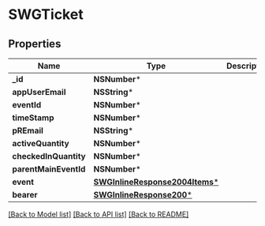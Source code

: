 # SWGTicket

## Properties
Name | Type | Description | Notes
------------ | ------------- | ------------- | -------------
**_id** | **NSNumber*** |  | [optional] 
**appUserEmail** | **NSString*** |  | [optional] 
**eventId** | **NSNumber*** |  | [optional] 
**timeStamp** | **NSNumber*** |  | [optional] 
**pREmail** | **NSString*** |  | [optional] 
**activeQuantity** | **NSNumber*** |  | [optional] 
**checkedInQuantity** | **NSNumber*** |  | [optional] 
**parentMainEventId** | **NSNumber*** |  | [optional] 
**event** | [**SWGInlineResponse2004Items***](SWGInlineResponse2004Items.md) |  | [optional] 
**bearer** | [**SWGInlineResponse200***](SWGInlineResponse200.md) |  | [optional] 

[[Back to Model list]](../README.md#documentation-for-models) [[Back to API list]](../README.md#documentation-for-api-endpoints) [[Back to README]](../README.md)


